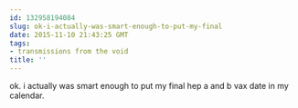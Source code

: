 ```yaml
---
id: 132958194084
slug: ok-i-actually-was-smart-enough-to-put-my-final
date: 2015-11-10 21:43:25 GMT
tags:
- transmissions from the void
title: ''
---
```

ok. i actually was smart enough to put my final hep a and b vax date in my calendar.